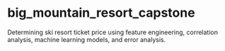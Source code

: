 # big_mountain_resort_capstone
Determining ski resort ticket price using feature engineering, correlation analysis, machine learning models, and error analysis. 
